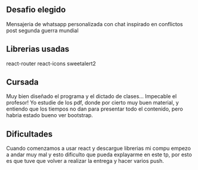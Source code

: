 ## Desafio elegido

Mensajeria de whatsapp personalizada con chat inspirado en conflictos post segunda guerra mundial

## Librerias usadas

react-router
react-icons
sweetalert2

## Cursada

Muy bien diseñado el programa y el dictado de clases...
Impecable el profesor!
Yo estudie de los pdf, donde por cierto muy buen material, y entiendo que los tiempos no dan para presentar todo el contenido, pero habria estado bueno ver bootstrap.

## Dificultades
Cuando comenzamos a usar react y descargue librerias mi compu empezo a andar muy mal y esto dificulto que pueda explayarme en este tp, por esto es que tuve que volver a realizar la entrega y hacer varios push.
